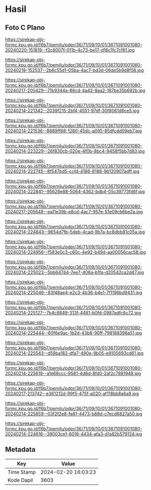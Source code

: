 # Hasil

## Foto C Plano

https://sirekap-obj-formc.kpu.go.id/f6b7/pemilu/pdpr/36/71/09/10/01/3671091001080-20240220-151819--f2c8007f-011b-4c73-be17-d16c1fc7cf61.jpg

https://sirekap-obj-formc.kpu.go.id/f6b7/pemilu/pdpr/36/71/09/10/01/3671091001080-20240218-152537--2b6c55d1-05ba-4ac7-bd3d-06de5b9d8f58.jpg

https://sirekap-obj-formc.kpu.go.id/f6b7/pemilu/pdpr/36/71/09/10/01/3671091001080-20240217-205429--71b9344a-86cd-4a42-8aa2-187be35b692b.jpg

https://sirekap-obj-formc.kpu.go.id/f6b7/pemilu/pdpr/36/71/09/10/01/3671091001080-20240214-221342--2039f215-2bf4-4551-97df-30f8061d6ce5.jpg

https://sirekap-obj-formc.kpu.go.id/f6b7/pemilu/pdpr/36/71/09/10/01/3671091001080-20240214-221536--8889ff68-1280-45dc-a095-85dfcdd09eb7.jpg

https://sirekap-obj-formc.kpu.go.id/f6b7/pemilu/pdpr/36/71/09/10/01/3671091001080-20240214-223229--26f830cb-020e-4f0b-8bc4-9458f5bb7d83.jpg

https://sirekap-obj-formc.kpu.go.id/f6b7/pemilu/pdpr/36/71/09/10/01/3671091001080-20240214-222745--8f547bd5-ccfd-4186-8188-9b120907adff.jpg

https://sirekap-obj-formc.kpu.go.id/f6b7/pemilu/pdpr/36/71/09/10/01/3671091001080-20240214-222841--95628e88-5064-4362-bdb4-05c39773fd6f.jpg

https://sirekap-obj-formc.kpu.go.id/f6b7/pemilu/pdpr/36/71/09/10/01/3671091001080-20240217-205648--ea11e39b-e8cd-4ac7-957e-51e09cb6be2a.jpg

https://sirekap-obj-formc.kpu.go.id/f6b7/pemilu/pdpr/36/71/09/10/01/3671091001080-20240214-224843--9654d7fb-5deb-4cad-9b7a-bc8dbb81c05a.jpg

https://sirekap-obj-formc.kpu.go.id/f6b7/pemilu/pdpr/36/71/09/10/01/3671091001080-20240214-224956--f583e0c3-c60c-4e92-b49d-aa00056cac58.jpg

https://sirekap-obj-formc.kpu.go.id/f6b7/pemilu/pdpr/36/71/09/10/01/3671091001080-20240214-225023--5bb64744-7ee7-406a-b1fa-d20542ca2d47.jpg

https://sirekap-obj-formc.kpu.go.id/f6b7/pemilu/pdpr/36/71/09/10/01/3671091001080-20240214-225046--83f48ae4-e2c3-4b36-b4e1-7f1196bd9431.jpg

https://sirekap-obj-formc.kpu.go.id/f6b7/pemilu/pdpr/36/71/09/10/01/3671091001080-20240214-225127--7b4c8849-313f-4481-b0fd-0987adfc6c72.jpg

https://sirekap-obj-formc.kpu.go.id/f6b7/pemilu/pdpr/36/71/09/10/01/3671091001080-20240214-225444--60f6e9ac-1b2d-43b8-90ff-798188398a51.jpg

https://sirekap-obj-formc.kpu.go.id/f6b7/pemilu/pdpr/36/71/09/10/01/3671091001080-20240214-225543--d59ba182-dfa7-490e-9b05-e9105693cd61.jpg

https://sirekap-obj-formc.kpu.go.id/f6b7/pemilu/pdpr/36/71/09/10/01/3671091001080-20240214-225619--a1e68ccc-9581-4d8d-8fd0-2af2c7881948.jpg

https://sirekap-obj-formc.kpu.go.id/f6b7/pemilu/pdpr/36/71/09/10/01/3671091001080-20240217-213742--e361212d-99f5-475f-a020-af118bb8a6a9.jpg

https://sirekap-obj-formc.kpu.go.id/f6b7/pemilu/pdpr/36/71/09/10/01/3671091001080-20240214-225859--03f2f2e8-fe81-4473-b88d-c7ecd6827a50.jpg

https://sirekap-obj-formc.kpu.go.id/f6b7/pemilu/pdpr/36/71/09/10/01/3671091001080-20240214-224616--39003ce1-6016-4434-afa3-d1a82b579124.jpg


## Metadata

| Key        | Value               |
| ---------- | ------------------- |
| Time Stamp | 2024-02-20 16:03:23 |
| Kode Dapil | 3603                |



